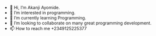 - 👋 Hi, I’m Akanji Ayomide.
- 👀 I’m interested in programming.
- 🌱 I’m currently learning Programming.
- 💞️ I’m looking to collaborate on many great programming development.
- 📫 How to reach me +2349125225377

<!---
Ayomidegideon123/Ayomidegideon123 is a ✨ special ✨ repository because its `README.md` (this file) appears on your GitHub profile.
You can click the Preview link to take a look at your changes.
--->
